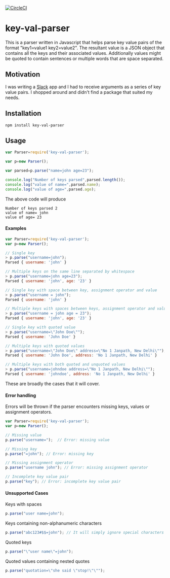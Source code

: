 [![CircleCI](https://circleci.com/gh/craftybones/key-value-parser.svg?style=shield&circle-token=bf6ce6c20ee055640d93e8272915b7e59482403d)](https://circleci.com/gh/craftybones/key-value-parser)

# key-val-parser

This is a parser written in Javascript that helps parse key value pairs of the format "key1=value1 key2=value2". The resultant value is a JSON object that contains all the keys and their associated values. Additionally values might be quoted to contain sentences or multiple words that are space separated.

## Motivation

I was writing a [Slack](https://slack.com/) app and I had to receive arguments as a series of key value pairs. I shopped around and didn't find a package that suited my needs.

## Installation

`npm install key-val-parser`

## Usage

```javascript
var Parser=require('key-val-parser');

var p=new Parser();

var parsed=p.parse("name=john age=23");

console.log("Number of keys parsed",parsed.length());
console.log("value of name=",parsed.name);
console.log("value of age=",parsed.age);
```

The above code will produce

```
Number of keys parsed 2
value of name= john
value of age= 23
```


#### Examples

```javascript
var Parser=require('key-val-parser');
var p=new Parser();

// Single key
> p.parse("username=john");
Parsed { username: 'john' }

// Multiple keys on the same line separated by whitespace
> p.parse("username=john age=23");
Parsed { username: 'john', age: '23' }

// Single key with space between key, assignment operator and value
> p.parse("username = john");
Parsed { username: 'john' }

// Multiple keys with spaces between keys, assignment operator and values
> p.parse("username = john age = 23");
Parsed { username: 'john', age: '23' }

// Single key with quoted value
> p.parse("username=\"John Doe\"");
Parsed { username: 'John Doe' }

// Multiple keys with quoted values
> p.parse("username=\"John Doe\" address=\"No 1 Janpath, New Delhi\"");
Parsed { username: 'John Doe', address: 'No 1 Janpath, New Delhi' }

// Multiple keys with both quoted and unquoted values
> p.parse("username=johndoe address=\"No 1 Janpath, New Delhi\"");
Parsed { username: 'johndoe', address: 'No 1 Janpath, New Delhi' }

```

These are broadly the cases that it will cover.

#### Error handling

Errors will be thrown if the parser encounters missing keys, values or assignment operators.

```javascript
var Parser=require('key-val-parser');
var p=new Parser();

// Missing value
p.parse("username=");  // Error: missing value

// Missing key
p.parse("=john"); // Error: missing key

// Missing assignment operator
p.parse("username john"); // Error: missing assignment operator

// Incomplete key value pair
p.parse("key"); // Error: incomplete key value pair
```

#### Unsupported Cases

Keys with spaces
```javascript
p.parse("user name=john");
```

Keys containing non-alphanumeric characters
```javascript
p.parse("abc123#$$=john"); // It will simply ignore special characters
```

Quoted keys
```javascript
p.parse("\"user name\"=john");
```

Quoted values containing nested quotes
```javascript
p.parse("quotation=\"she said \"stop!\"\"");
```
